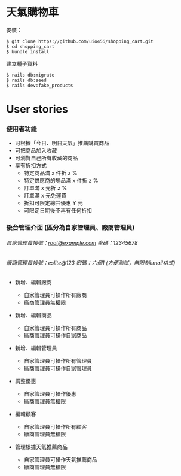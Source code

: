 # 天氣購物車

安裝：

```
$ git clone https://github.com/uio456/shopping_cart.git
$ cd shopping_cart
$ bundle install
```

建立種子資料

```
$ rails db:migrate
$ rails db:seed
$ rails dev:fake_products
```

# User stories

### 使用者功能

- 可根據「今日、明日天氣」推薦購買商品
- 可把商品加入收藏
- 可瀏覽自己所有收藏的商品
- 享有折扣方式
  - 特定商品滿 x 件折 z %
  - 特定供應商的場品滿 x 件折 z %
  - 訂單滿 x 元折 z %
  - 訂單滿 x 元免運費
  - 折扣可限定總共優惠 Y 元
  - 可限定日期後不再有任何折扣

### 後台管理介面 (區分為自家管理員、廠商管理員)

###### 自家管理員帳號：root@example.com 密碼：12345678
###### 廠商管理員帳號：eslite@123 密碼：六個1 (方便測試，無限制email格式)

- 新增、編輯廠商
  - 自家管理員可操作所有廠商
  - 廠商管理員無權限

- 新增、編輯商品
  - 自家管理員可操作所有商品
  - 廠商管理員可操作自家商品

- 新增、編輯管理員
  - ​自家管理員可操作所有管理員
  - 廠商管理員可操作自家管理員

- 調整優惠
  - 自家管理員可操作優惠
  - 廠商管理員無權限

- 編輯顧客
  - 自家管理員可操作所有顧客
  - 廠商管理員無權限

- 管理根據天氣推薦商品
  - 自家管理員可操作天氣推薦商品
  - 廠商管理員無權限



